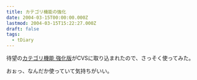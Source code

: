 ```yaml
---
title: カテゴリ機能の強化
date: 2004-03-15T00:00:00.000Z
lastmod: 2004-03-15T15:22:27.000Z
draft: false
tags:
  - tDiary
---
```


待望の[カテゴリ機能 強化版](http://kitaj.no-ip.com/tdiary/20040313.html#p01)がCVSに取り込まれたので、さっそく使ってみた。

おぉっ、なんだか使っていて気持ちがいい。
